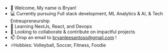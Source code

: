 - 👋 Welcome, My name is Bryan!
- 💻 Currently pursuing Full stack development, ML Analytics & AI, & Tech Entreupreneurship
- 🌱 Learning NextJs, React, and Devops
- 👯 Looking to collaborate & contribute on impactful projects
- 📫 Drop an email to bryanleesantoso@gmail.com !
- ⚡Hobbies: Volleyball, Soccer, Fitness, Foodie
